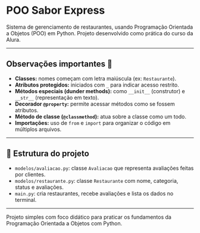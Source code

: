 # POO Sabor Express

Sistema de gerenciamento de restaurantes, usando Programação Orientada a Objetos (POO) em Python. 
Projeto desenvolvido como prática do curso da Alura.

---

## Observações importantes 📌

- **Classes:** nomes começam com letra maiúscula (ex: `Restaurante`).
- **Atributos protegidos:** iniciados com `_` para indicar acesso restrito.
- **Métodos especiais (dunder methods):** como `__init__` (construtor) e `__str__` (representação em texto).
- **Decorador `@property`:** permite acessar métodos como se fossem atributos.
- **Método de classe (`@classmethod`):** atua sobre a classe como um todo.
- **Importações:** uso de `from` e `import` para organizar o código em múltiplos arquivos.

---

## 📁 Estrutura do projeto

- `modelos/avaliacao.py`: classe `Avaliacao` que representa avaliações feitas por clientes.
- `modelos/restaurante.py`: classe `Restaurante` com nome, categoria, status e avaliações.
- `main.py`: cria restaurantes, recebe avaliações e lista os dados no terminal.

---

Projeto simples com foco didático para praticar os fundamentos da Programação Orientada a Objetos com Python.
